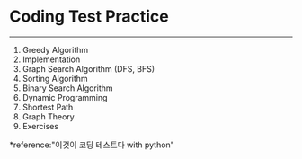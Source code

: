 # Coding Test Practice

- - -

1) Greedy Algorithm
2) Implementation
3) Graph Search Algorithm (DFS, BFS)
4) Sorting Algorithm
5) Binary Search Algorithm
6) Dynamic Programming
7) Shortest Path
8) Graph Theory
9) Exercises

*reference:"이것이 코딩 테스트다 with python"
